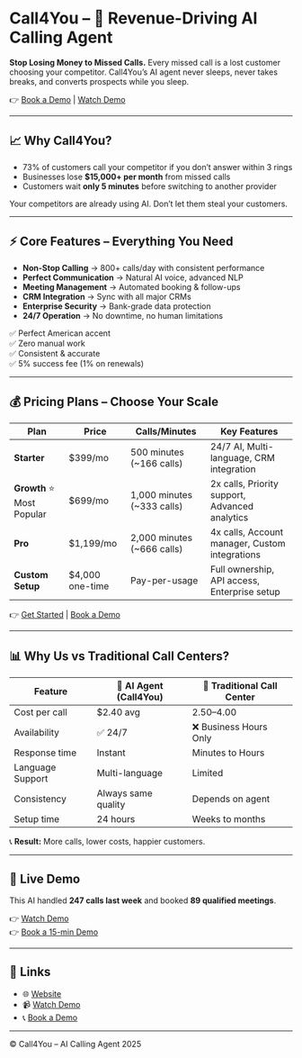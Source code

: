 # Call4You – 🚀 Revenue-Driving AI Calling Agent

**Stop Losing Money to Missed Calls.**
Every missed call is a lost customer choosing your competitor. Call4You’s AI agent never sleeps, never takes breaks, and converts prospects while you sleep.

👉 [Book a Demo](https://call4you.lovable.app) | [Watch Demo](https://call4you.lovable.app#demo)

---

## 📈 Why Call4You?

- 73% of customers call your competitor if you don’t answer within 3 rings
- Businesses lose **$15,000+ per month** from missed calls
- Customers wait **only 5 minutes** before switching to another provider

Your competitors are already using AI. Don’t let them steal your customers.

---

## ⚡ Core Features – Everything You Need

- **Non-Stop Calling** → 800+ calls/day with consistent performance
- **Perfect Communication** → Natural AI voice, advanced NLP
- **Meeting Management** → Automated booking & follow-ups
- **CRM Integration** → Sync with all major CRMs
- **Enterprise Security** → Bank-grade data protection
- **24/7 Operation** → No downtime, no human limitations

✅ Perfect American accent  
✅ Zero manual work  
✅ Consistent & accurate  
✅ 5% success fee (1% on renewals)  

---

## 💰 Pricing Plans – Choose Your Scale

| Plan       | Price       | Calls/Minutes       | Key Features |
|------------|------------|---------------------|--------------|
| **Starter** | $399/mo    | 500 minutes (~166 calls) | 24/7 AI, Multi-language, CRM integration |
| **Growth** ⭐ Most Popular | $699/mo | 1,000 minutes (~333 calls) | 2x calls, Priority support, Advanced analytics |
| **Pro** | $1,199/mo  | 2,000 minutes (~666 calls) | 4x calls, Account manager, Custom integrations |
| **Custom Setup** | $4,000 one-time | Pay-per-usage | Full ownership, API access, Enterprise setup |

👉 [Get Started](https://call4you.lovable.app) | [Book a Demo](https://call4you.lovable.app#demo)

---

## 📊 Why Us vs Traditional Call Centers?

| Feature              | 🤖 AI Agent (Call4You) | 👥 Traditional Call Center |
|-----------------------|------------------------|-----------------------------|
| Cost per call         | $2.40 avg             | $2.50–$4.00                |
| Availability          | ✅ 24/7               | ❌ Business Hours Only      |
| Response time         | Instant               | Minutes to Hours            |
| Language Support      | Multi-language        | Limited                     |
| Consistency           | Always same quality   | Depends on agent            |
| Setup time            | 24 hours              | Weeks to months             |

📞 **Result:** More calls, lower costs, happier customers.

---

## 🎥 Live Demo

This AI handled **247 calls last week** and booked **89 qualified meetings**.

👉 [Watch Demo](https://call4you.lovable.app#demo)  
👉 [Book a 15-min Demo](https://call4you.lovable.app)

---

## 🔗 Links

- 🌐 [Website](https://call4you.lovable.app)
- 📹 [Watch Demo](https://call4you.lovable.app)
- 📞 [Book a Demo](https://call4you.lovable.app)

---

© Call4You – AI Calling Agent 2025
